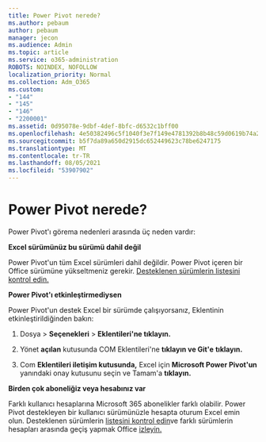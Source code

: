 ```yaml
---
title: Power Pivot nerede?
ms.author: pebaum
author: pebaum
manager: jecon
ms.audience: Admin
ms.topic: article
ms.service: o365-administration
ROBOTS: NOINDEX, NOFOLLOW
localization_priority: Normal
ms.collection: Adm_O365
ms.custom:
- "144"
- "145"
- "146"
- "2200001"
ms.assetid: 0d95078e-9dbf-4def-8bfc-d6532c1bff00
ms.openlocfilehash: 4e50382496c5f1040f3e7f149e4781392b8b48c59d0619b74a20ea324ebc8995
ms.sourcegitcommit: b5f7da89a650d2915dc652449623c78be6247175
ms.translationtype: MT
ms.contentlocale: tr-TR
ms.lasthandoff: 08/05/2021
ms.locfileid: "53907902"
---
```

# <a name="where-is-power-pivot"></a>Power Pivot nerede?

Power Pivot'ı görema nedenleri arasında üç neden vardır:
  
**Excel sürümünüz bu sürümü dahil değil**
  
Power Pivot'un tüm Excel sürümleri dahil değildir. Power Pivot içeren bir Office sürümüne yükseltmeniz gerekir. [Desteklenen sürümlerin listesini kontrol edin.](https://support.office.com/article/aa64e217-4b6e-410b-8337-20b87e1c2a4b.aspx)
  
**Power Pivot'ı etkinleştirmediysen**
  
Power Pivot'un destek Excel bir sürümde çalışıyorsanız, Eklentinin etkinleştirildiğinden bakın:
  
1. Dosya  \> **Seçenekleri** \> **Eklentileri'ne tıklayın.**

2. Yönet **açılan** kutusunda COM Eklentileri'ne **tıklayın ve Git'e** **tıklayın.**

3. Com **Eklentileri iletişim kutusunda,** Excel için **Microsoft Power Pivot'un** yanındaki onay kutusunu seçin ve Tamam'a **tıklayın.**

**Birden çok aboneliğiz veya hesabınız var**
  
Farklı kullanıcı hesaplarına Microsoft 365 abonelikler farklı olabilir. Power Pivot destekleyen bir kullanıcı sürümünüzle hesapta oturum Excel emin olun. Desteklenen sürümlerin [listesini kontrol edin](https://support.office.com/article/aa64e217-4b6e-410b-8337-20b87e1c2a4b.aspx)ve farklı sürümlerin hesapları arasında geçiş yapmak Office [izleyin.](https://support.office.com/article/b9582171-fd1f-4284-9846-bdd72bb28426.aspx#BKMK_WebSwitchAccounts)
